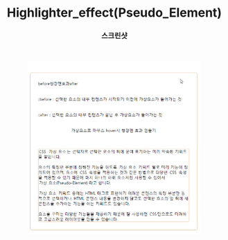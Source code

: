 <h1 align="center">Highlighter_effect(Pseudo_Element)</h1>

<h3 align="center">스크린샷</h3>
</br>
<p align="center"> 
<img src="./screenshot_gif.gif" width="400" height="400" />
</p>